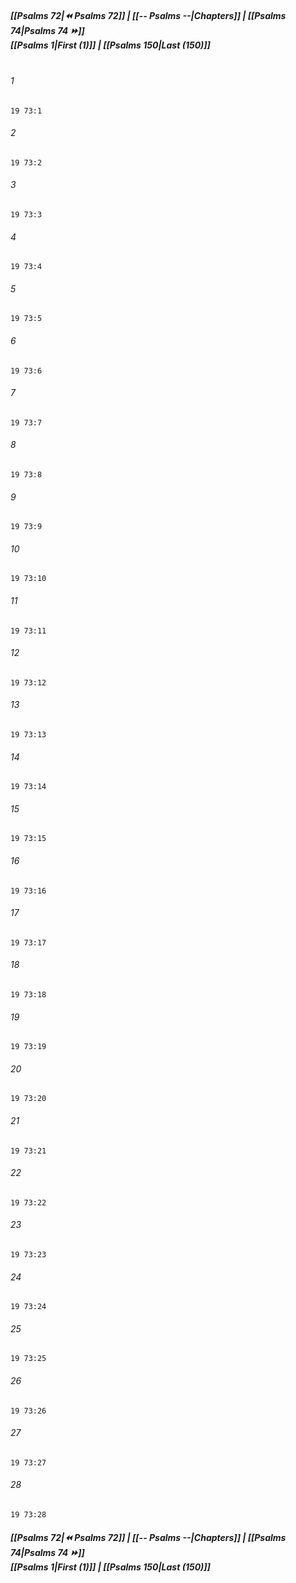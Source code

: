 
##### **[[Psalms 72|⏪ Psalms 72]] | [[-- Psalms --|Chapters]] | [[Psalms 74|Psalms 74 ⏩]]**<br>**[[Psalms 1|First (1)]] | [[Psalms 150|Last (150)]]**<br><br>

###### 1
``` verse
19 73:1
```
###### 2
``` verse
19 73:2
```
###### 3
``` verse
19 73:3
```
###### 4
``` verse
19 73:4
```
###### 5
``` verse
19 73:5
```
###### 6
``` verse
19 73:6
```
###### 7
``` verse
19 73:7
```
###### 8
``` verse
19 73:8
```
###### 9
``` verse
19 73:9
```
###### 10
``` verse
19 73:10
```
###### 11
``` verse
19 73:11
```
###### 12
``` verse
19 73:12
```
###### 13
``` verse
19 73:13
```
###### 14
``` verse
19 73:14
```
###### 15
``` verse
19 73:15
```
###### 16
``` verse
19 73:16
```
###### 17
``` verse
19 73:17
```
###### 18
``` verse
19 73:18
```
###### 19
``` verse
19 73:19
```
###### 20
``` verse
19 73:20
```
###### 21
``` verse
19 73:21
```
###### 22
``` verse
19 73:22
```
###### 23
``` verse
19 73:23
```
###### 24
``` verse
19 73:24
```
###### 25
``` verse
19 73:25
```
###### 26
``` verse
19 73:26
```
###### 27
``` verse
19 73:27
```
###### 28
``` verse
19 73:28
```

##### **[[Psalms 72|⏪ Psalms 72]] | [[-- Psalms --|Chapters]] | [[Psalms 74|Psalms 74 ⏩]]**<br>**[[Psalms 1|First (1)]] | [[Psalms 150|Last (150)]]**
